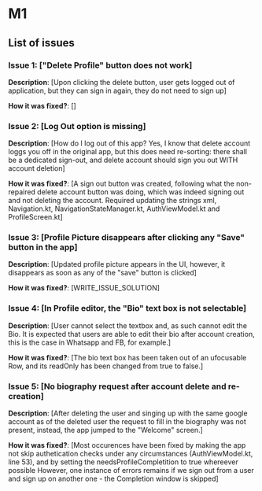 # M1

## List of issues

### Issue 1: ["Delete Profile" button does not work]

**Description**: [Upon clicking the delete button, user gets logged out of application, but they can sign in again, they do not need to sign up]

**How it was fixed?**: []

### Issue 2: [Log Out option is missing]

**Description**: [How do I log out of this app? Yes, I know that delete account loggs you off in the original app, but this does need re-sorting: there shall be a dedicated sign-out, and delete account should sign you out WITH account deletion]

**How it was fixed?**: [A sign out button was created, following what the non-repaired delete account button was doing, which was indeed signing out and not deleting the account. Required updating the strings xml, Navigation.kt, NavigationStateManager.kt, AuthViewModel.kt and ProfileScreen.kt]

### Issue 3: [Profile Picture disappears after clicking any "Save" button in the app]

**Description**: [Updated profile picture appears in the UI, however, it disappears as soon as any of the "save" button is clicked]

**How it was fixed?**: [WRITE_ISSUE_SOLUTION]

### Issue 4: [In Profile editor, the "Bio" text box is not selectable]

**Description**: [User cannot select the textbox and, as such cannot edit the Bio. It is expected that users are able to edit their bio after account creation, this is the case in Whatsapp and FB, for example.]

**How it was fixed?**: [The bio text box has been taken out of an ufocusable Row, and its readOnly has been changed from true to false.]

### Issue 5: [No biography request after account delete and re-creation]

**Description**: [After deleting the user and singing up with the same google account as of the deleted user the request to fill in the biography was not present, instead, the app jumped to the "Welcome" screen.]

**How it was fixed?**: [Most occurences have been fixed by making the app not skip authetication checks under any circumstances (AuthViewModel.kt, line 53), and by setting the needsProfileCompletition to true whereever possible  However, one instance of errors remains if we sign out from a user and sign up on another one - the Completion window is skipped]